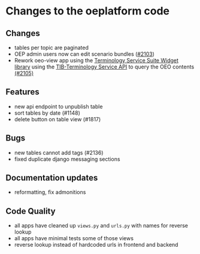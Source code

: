 <!--
SPDX-FileCopyrightText: 2025 Christian Winger <https://github.com/wingechr> © Öko-Institut e.V.
SPDX-FileCopyrightText: 2025 Jonas Huber <https://github.com/jh-RLI> © Reiner Lemoine Institut
SPDX-FileCopyrightText: 2025 Christian Winger <https://github.com/wingechr> © Öko-Institut e.V.

SPDX-License-Identifier: CC0-1.0
-->

# Changes to the oeplatform code

## Changes

- tables per topic are paginated
- OEP admin users now can edit scenario bundles
  ([#2103](https://github.com/OpenEnergyPlatform/oeplatform/pull/2103))
- Rework oeo-view app using the
  [Terminology Service Suite Widget library](https://ts4nfdi.github.io/terminology-service-suite/comp/latest/?path=/docs/overview--docs)
  using the [TIB-Terminology Service API](https://api.terminology.tib.eu/api/)
  to query the OEO contents
  [(#2105)](https://github.com/OpenEnergyPlatform/oeplatform/pull/2105)

## Features

- new api endpoint to unpublish table
- sort tables by date (#1148)
- delete button on table view (#1817)

## Bugs

- new tables cannot add tags (#2136)
- fixed duplicate django messaging sections

## Documentation updates

- reformatting, fix admonitions

## Code Quality

- all apps have cleaned up `views.py` and `urls.py` with names for reverse
  lookup
- all apps have minimal tests some of those views
- reverse lookup instead of hardcoded urls in frontend and backend
